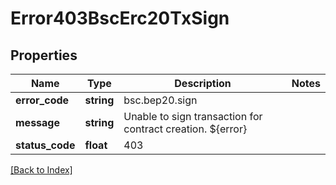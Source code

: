 # Error403BscErc20TxSign

## Properties

Name | Type | Description | Notes
------------ | ------------- | ------------- | -------------
**error_code** | **string** | bsc.bep20.sign |
**message** | **string** | Unable to sign transaction for contract creation. ${error} |
**status_code** | **float** | 403 |

[[Back to Index]](../index.md)
